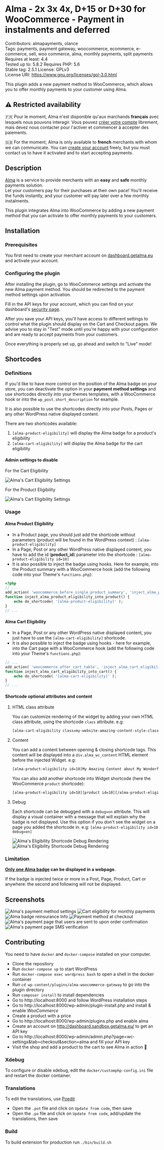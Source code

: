 # Alma - 2x 3x 4x, D+15 or D+30 for WooCommerce - Payment in instalments and deferred

Contributors: almapayments, olance  
Tags: payments, payment gateway, woocommerce, ecommerce, e-commerce, sell, woo commerce, alma, monthly payments, split payments  
Requires at least: 4.4  
Tested up to: 5.8.2
Requires PHP: 5.6  
Stable tag: 2.5.1
License: GPLv3  
License URI: https://www.gnu.org/licenses/gpl-3.0.html  

This plugin adds a new payment method to WooCommerce, which allows you to offer monthly payments to your customer using Alma.

## ⚠️ Restricted availability

🇫🇷 Pour le moment, Alma n\'est disponible qu\'aux marchands **français** avec lesquels nous pouvons interagir. Vous pouvez [créer votre compte](https://dashboard.getalma.eu) librement, mais devez nous contacter pour l\'activer et commencer à accepter des paiements.

🇬🇧 For the moment, Alma is only available to **french** merchants with whom we can communicate. You can [create your account](https://dashboard.getalma.eu) freely, but you must contact us to have it activated and to start accepting payments.

## Description

[Alma](https://getalma.eu) is a service to provide merchants with an **easy** and **safe** monthly payments solution.  
Let your customers pay for their purchases at their own pace! You'll receive the funds instantly, and your customer will pay later over a few monthly instalments.

This plugin integrates Alma into WooCommerce by adding a new payment method that you can activate to offer monthly payments to your customers.

## Installation

### Prerequisites

You first need to create your merchant account on [dashboard.getalma.eu](https://dashboard.getalma.eu) and activate your account.

### Configuring the plugin

After installing the plugin, go to WooCommerce settings and activate the new Alma payment method.
You should be redirected to the payment method settings upon activation.

Fill in the API keys for your account, which you can find on your dashboard\'s [security page](https://dashboard.getalma.eu/security).

After you save your API keys, you\'ll have access to different settings to control what the plugin should display on the Cart and Checkout pages.
We advise you to stay in \"Test\" mode until you\'re happy with your configuration and are ready to accept payments from your customers.

Once everything is properly set up, go ahead and switch to \"Live\" mode!

## Shortcodes

### Definitions

If you'd like to have more control on the position of the Alma badge on your store, you can deactivate the option in your **payment method settings** and use shortcodes directly into your themes templates, with a WooCommerce hook or into the `wp_post.short_description` for example.

It is also possible to use the shortcodes directly into your Posts, Pages or any other WordPress native displayed content.

There are two shortcodes available:
1. `[alma-product-eligibility]` will display the Alma badge for a product's eligibility
2. `[alma-cart-eligibility]` will display the Alma badge for the cart eligibility

#### Admin settings to disable

For the Cart Eligibility

![Alma\'s Cart Eligibility Settings](.wordpress.org/screenshot-shortcode-1.png)

For the Product Eligibility

![Alma\'s Cart Eligibility Settings](.wordpress.org/screenshot-shortcode-2.png)

### Usage

#### Alma Product Eligibility

- In a Product page, you should just add the shortcode without parameters (product will be found in the WordPress context) :
   `[alma-product-eligibility]`
- In a Page, Post or any other WordPress native displayed content, you have to add the id (__product_id__) parameter into the shortcode :
   `[alma-product-eligibility id=10]`
- It is also possible to inject the badge using hooks. Here for example, into the Product summary with a WooCommerce hook (add the following code into your Theme's `functions.php`):
```php
<?php
// ...
add_action( 'woocommerce_before_single_product_summary', 'inject_alma_product_eligibility_into_product' );
function inject_alma_product_eligibility_into_product() {
    echo do_shortcode( '[alma-product-eligibility]' );
}
// ...
```

#### Alma Cart Eligibility

- In a Page, Post or any other WordPress native displayed content, you just have to use the `[alma-cart-eligibility]` shortcode.
- It is also possible to inject the badge using hooks - here for example, into the Cart page with a WooCommerce hook (add the following code into your Theme's `functions.php`):
```php
// ...
add_action( 'woocommerce_after_cart_table', 'inject_alma_cart_eligibility_into_cart' );
function inject_alma_cart_eligibility_into_cart() {
    echo do_shortcode( '[alma-cart-eligibility]' );
}
// ...
```

#### Shortcode optional attributes and content

1. HTML class attribute

   You can customize rendering of the widget by adding your own HTML class attribute, using the shortcode `class` attribute. e.g:
   ```txt
   [alma-cart-eligibility class=my-website-amazing-content-style-class]
   ```
1. Content

   You can add a content between opening & closing shortcode tags. This content will be displayed into a `div.alma_wc_content`
   HTML element before the injected Widget. e.g:
   ```txt
   [alma-product-eligibility id=10]My Amazing Content about My Wonderfull Product[/alma-product-eligibility ]
   ```

   You can also add another shortcode into Widget shortcode (here the WooCommerce `product` shortcode):
   ```txt
   [alma-product-eligibility id=10][product id=10][/alma-product-eligibility ]
   ```
1. Debug

   Each shortcode can be debugged with a `debug=on` attribute. This will display a visual container with a message that
   will explain why the badge is not displayed. Use this option if you don't see the widget on a page you added the
   shortcode in. e.g: `[alma-product-eligibility id=10 debug=on]`

   ![Alma\'s Eligibility Shortcode Debug Rendering](.wordpress.org/screenshot-shortcode-3.png)
   ![Alma\'s Eligibility Shortcode Debug Rendering](.wordpress.org/screenshot-shortcode-4.png)

### Limitation

**<u>Only one Alma badge</u> can be displayed in a webpage.**

If the badge is injected twice or more in a Post, Page, Product, Cart or anywhere:
the second and following will not be displayed.

## Screenshots

![Alma\'s payment method settings](.wordpress.org/screenshot-1.png)
![Cart eligibility for monthly payments](.wordpress.org/screenshot-2.png)
![Alma badge reinsurance Info](.wordpress.org/screenshot-6.png)
![Payment method at checkout](.wordpress.org/screenshot-3.png)
![Alma\'s payment page that users are sent to upon order confirmation](.wordpress.org/screenshot-4.png)
![Alma\'s payment page SMS verification](.wordpress.org/screenshot-5.png)

## Contributing

You need to have `docker` and `docker-compose` installed on your computer.

- Clone the repository
- Run `docker-compose up` to start WordPress
- Run `docker-compose exec wordpress bash` to open a shell in the docker container
- Run `cd wp-content/plugins/alma-woocommerce-gateway` to go into the plugin directory
- Run `composer install` to install dependencies
- Go to http://localhost:8000 and follow WordPress installation steps
- Go to http://localhost:8000/wp-admin/plugin-install.php and install & enable *WooCommerce*
- Create a product with a price
- Go to http://localhost:8000/wp-admin/plugins.php and enable alma
- Create an account on http://dashboard.sandbox.getalma.eu/ to get an API key
- Go to http://localhost:8000/wp-admin/admin.php?page=wc-settings&tab=checkout&section=alma and fill your API key
- Visit the shop and add a product to the cart to see Alma in action 🚀

### Xdebug

To configure or disable xdebug, edit the `docker/customphp-config.ini` file and restart the docker container.

### Translations

To edit the translations, use [Poedit](https://poedit.net/)

- Open the `.pot` file and click on `Update from code`, then save
- Open the `.po` file and click on `Update from code`, add/update the translations, then save

### Build

To build extension for production run `./bin/build.sh`
